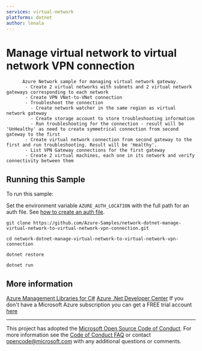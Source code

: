 ```yaml
---
services: virtual-network
platforms: dotnet
author: lenala
---
```


# Manage virtual network to virtual network VPN connection #

          Azure Network sample for managing virtual network gateway.
           - Create 2 virtual networks with subnets and 2 virtual network gateways corresponding to each network
           - Create VPN VNet-to-VNet connection
           - Troubleshoot the connection
             - Create network watcher in the same region as virtual network gateway
             - Create storage account to store troubleshooting information
             - Run troubleshooting for the connection - result will be 'UnHealthy' as need to create symmetrical connection from second gateway to the first
           - Create virtual network connection from second gateway to the first and run troubleshooting. Result will be 'Healthy'.
           - List VPN Gateway connections for the first gateway
           - Create 2 virtual machines, each one in its network and verify connectivity between them


## Running this Sample ##

To run this sample:

Set the environment variable `AZURE_AUTH_LOCATION` with the full path for an auth file. See [how to create an auth file](https://github.com/Azure/azure-libraries-for-java/blob/master/AUTH.md).

    git clone https://github.com/Azure-Samples/network-dotnet-manage-virtual-network-to-virtual-network-vpn-connection.git

    cd network-dotnet-manage-virtual-network-to-virtual-network-vpn-connection

    dotnet restore

    dotnet run

## More information ##

[Azure Management Libraries for C#](https://github.com/Azure/azure-sdk-for-net/tree/Fluent)
[Azure .Net Developer Center](https://azure.microsoft.com/en-us/develop/net/)
If you don't have a Microsoft Azure subscription you can get a FREE trial account [here](http://go.microsoft.com/fwlink/?LinkId=330212)

---

This project has adopted the [Microsoft Open Source Code of Conduct](https://opensource.microsoft.com/codeofconduct/). For more information see the [Code of Conduct FAQ](https://opensource.microsoft.com/codeofconduct/faq/) or contact [opencode@microsoft.com](mailto:opencode@microsoft.com) with any additional questions or comments.